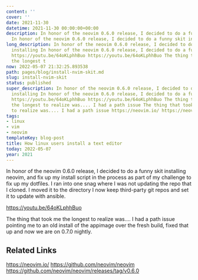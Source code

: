 ```yaml
---
content: ''
cover: ''
date: 2021-11-30
datetime: 2021-11-30 00:00:00+00:00
description: In honor of the neovim 0.6.0 release, I decided to do a funny skit installing
  In honor of the neovim 0.6.0 release, I decided to do a funny skit installing http
long_description: In honor of the neovim 0.6.0 release, I decided to do a funny skit
  installing In honor of the neovim 0.6.0 release, I decided to do a funny skit installing
  https://youtu.be/64oKLphhBuo https://youtu.be/64oKLphhBuo The thing that took me
  the longest t
now: 2022-05-07 21:32:25.893538
path: pages/blog/install-nvim-skit.md
slug: install-nvim-skit
status: published
super_description: In honor of the neovim 0.6.0 release, I decided to do a funny skit
  installing In honor of the neovim 0.6.0 release, I decided to do a funny skit installing
  https://youtu.be/64oKLphhBuo https://youtu.be/64oKLphhBuo The thing that took me
  the longest to realize was.... I had a path issue The thing that took me the longest
  to realize was.... I had a path issue https://neovim.io/ https://neovim.io/
tags:
- linux
- vim
- neovim
templateKey: blog-post
title: How linux users install a text editor
today: 2022-05-07
year: 2021
---
```


In honor of the neovim 0.6.0 release, I decided to do a funny skit installing
neovim, and fix up my install script in the process as part of my challenge to
fix up my dotfiles.  I ran into one snag where I was not updating the repo that
I cloned.  I moved it to the directory I now keep third-party git repos and set
it to update with ansible.

https://youtu.be/64oKLphhBuo

The thing that took me the longest to realize was.... I had a path issue
pointing me to an old install of the appimage over the fresh build,  fixed that
up and now we are on 0.7.0 nightly.


## Related Links

https://neovim.io/
https://github.com/neovim/neovim
https://github.com/neovim/neovim/releases/tag/v0.6.0